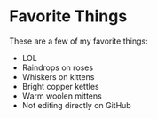 # Favorite Things

These are a few of my favorite things:

- LOL
- Raindrops on roses
- Whiskers on kittens
- Bright copper kettles
- Warm woolen mittens
- Not editing directly on GitHub
